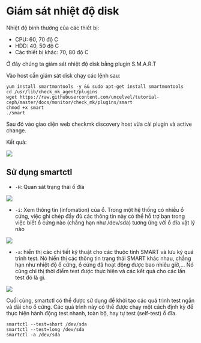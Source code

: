 # Giám sát nhiệt độ disk

Nhiệt độ bình thường của các thiết bị:

- CPU: 60, 70 độ C
- HDD: 40, 50 độ C
- Các thiết bị khác: 70, 80 độ C

Ở đây chúng ta giám sát nhiệt độ disk bằng plugin S.M.A.R.T

Vào host cần giám sát disk chạy các lệnh sau:

    yum install smartmontools -y && sudo apt-get install smartmontools
    cd /usr/lib/check_mk_agent/plugins
    wget https://raw.githubusercontent.com/uncelvel/tutorial-ceph/master/docs/monitor/check_mk/plugins/smart
    chmod +x smart
    ./smart

Sau đó vào giao diện web checkmk discovery host vừa cài plugin và active change.

Kết quả:

<img src="https://image.prntscr.com/image/j_EeQy-xTmiAlWs1F7JDmw.png">

## Sử dụng smartctl 

- `-H`: Quan sát trạng thái ổ đĩa

<img src="https://image.prntscr.com/image/0lfKQIRmR3WxcVL8jMBtWw.png">

- `-i`: Xem thông tin (infomation) của ổ. Trong một hệ thống có nhiều ổ cứng, việc ghi chép đầy đủ các thông tin này có thể hỗ trợ bạn trong việc biết ổ cứng nào (chẳng hạn như /dev/sda) tương ứng với ổ đĩa vật lý nào

<img src="https://image.prntscr.com/image/1su72jitTPG8_d5Skh-P5A.png">


- `-a`: hiển thị các chi tiết kỹ thuật cho các thuộc tính SMART và lưu ký quá trình test. Nó hiển thị các thông tin trạng thái SMART khác nhau, chẳng hạn như nhiệt độ ổ cứng, ổ cứng đã hoạt động được bao nhiêu giờ,… Nó cũng chỉ thị thời điểm test được thực hiện và các kết quả cho các lần test đó là gì.

<img src="https://image.prntscr.com/image/iBxp2naqQRWeiYf7UWlYuQ.png">

Cuối cùng, smartctl có thể được sử dụng để khởi tạo các quá trình test ngắn và dài cho ổ cứng. Các quá trình này có thể được chạy một cách định kỳ để thực hiện hành động test nhanh, toàn bộ, hay tự test (self-test) ổ đĩa.

    smartctl --test=short /dev/sda
    smartctl --test=long /dev/sda
    smartctl -a /dev/sda